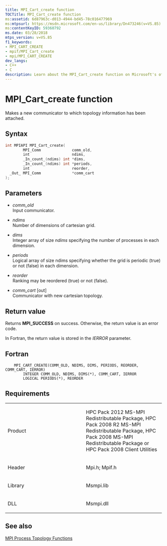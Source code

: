 ```yaml
---
title: MPI_Cart_create function
TOCTitle: MPI_Cart_create function
ms:assetid: 6d87963c-d013-4944-bd45-78c016477969
ms:mtpsurl: https://msdn.microsoft.com/en-us/library/Dn473246(v=VS.85)
ms:contentKeyID: 59360792
ms.date: 03/28/2018
mtps_version: v=VS.85
f1_keywords:
- MPI_CART_CREATE
- mpif/MPI_Cart_create
- mpi/MPI_CART_CREATE
dev_langs:
- C++
- C
description: Learn about the MPI_Cart_create function on Microsoft's official site. Understand its syntax, parameters, return values, and requirements for HPC Packs.
---
```


# MPI\_Cart\_create function

Makes a new communicator to which topology information has been attached.

## Syntax

``` c++
int MPIAPI MPI_Cart_create(
        MPI_Comm              comm_old,
        int                   ndims,
        _In_count_(ndims) int *dims,
        _In_count_(ndims) int *periods,
        int                   reorder,
  _Out_ MPI_Comm              *comm_cart
);
```

## Parameters

  - *comm\_old*  
    Input communicator.

  - *ndims*  
    Number of dimensions of cartesian grid.

  - *dims*  
    Integer array of size *ndims* specifying the number of processes in each dimension.

  - *periods*  
    Logical array of size ndims specifying whether the grid is periodic (true) or not (false) in each dimension.

  - *reorder*  
    Ranking may be reordered (true) or not (false).

  - *comm\_cart* \[out\]  
    Communicator with new cartesian topology.

## Return value

Returns **MPI\_SUCCESS** on success. Otherwise, the return value is an error code.

In Fortran, the return value is stored in the *IERROR* parameter.

## Fortran

``` FORTRAN
    MPI_CART_CREATE(COMM_OLD, NDIMS, DIMS, PERIODS, REORDER, COMM_CART, IERROR)
        INTEGER COMM_OLD, NDIMS, DIMS(*), COMM_CART, IERROR
        LOGICAL PERIODS(*), REORDER
```

## Requirements

<table>
<colgroup>
<col style="width: 50%" />
<col style="width: 50%" />
</colgroup>
<tbody>
<tr class="odd">
<td><p>Product</p></td>
<td><p>HPC Pack 2012 MS-MPI Redistributable Package, HPC Pack 2008 R2 MS-MPI Redistributable Package, HPC Pack 2008 MS-MPI Redistributable Package or HPC Pack 2008 Client Utilities</p></td>
</tr>
<tr class="even">
<td><p>Header</p></td>
<td>Mpi.h;
Mpif.h</td>
</tr>
<tr class="odd">
<td><p>Library</p></td>
<td>Msmpi.lib</td>
</tr>
<tr class="even">
<td><p>DLL</p></td>
<td>Msmpi.dll</td>
</tr>
</tbody>
</table>


## See also

[MPI Process Topology Functions](mpi-process-topology-functions.md)

